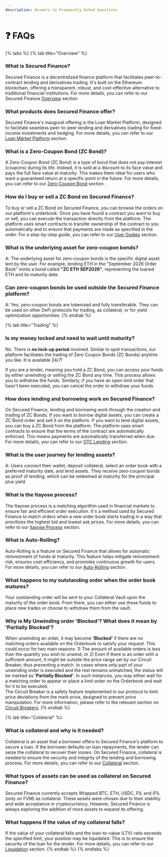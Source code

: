 ```yaml
---
description: Answers to Frequently Asked Questions
---
```


# ❓ FAQs

{% tabs %}
{% tab title="Overview" %}
### What is Secured Finance?

Secured Finance is a decentralized finance platform that facilitates peer-to-contract lending and derivatives trading. It's built on the Ethereum blockchain, offering a transparent, robust, and cost-effective alternative to traditional financial institutions. For more details, you can refer to our Secured Finance [Overview](../) section.

### What products does Secured Finance offer?

Secured Finance's inaugural offering is the Loan Market Platform, designed to facilitate seamless peer-to-peer lending and derivatives trading for fixed-income investments and hedging. For more details, you can refer to our [Loan Market Platform](platform-navigation/) section.

### What is a Zero-Coupon Bond (ZC Bond)?

A Zero-Coupon Bond (ZC Bond) is a type of bond that does not pay interest (coupons) during its life. Instead, it is sold at a discount to its face value and pays the full face value at maturity. This makes them ideal for users who want a guaranteed return at a specific point in the future. For more details, you can refer to our [Zero-Coupon Bond](protocol-features/zero-coupon-standard/) section.

### How do I buy or sell a ZC Bond on Secured Finance?

To buy or sell a ZC Bond on Secured Finance, you can browse the orders on our platform's orderbook. Once you have found a contract you want to buy or sell, you can execute the transaction directly from the platform. The platform uses smart contracts to transfer ownership of the contract to you automatically and to ensure that payments are made as specified in the order. For a step-by-step guide, you can refer to our [User Guides](beginners-guide.md) section.

### **What is the underlying asset for zero-coupon bonds?**

A: The underlying asset for zero-coupon bonds is the specific digital asset lent by the user. For example, lending ETH in the "September 2026 Order Book" mints a bond called **"ZC ETH SEP2026"**, representing the loaned ETH and its maturity date.

### **Can zero-coupon bonds be used outside the Secured Finance platform?**

A: Yes, zero-coupon bonds are tokenized and fully transferable. They can be used on other DeFi protocols for trading, as collateral, or for yield optimization opportunities.
{% endtab %}

{% tab title="Trading" %}
### Is my money locked and need to wait until maturity?

No. There is **no lock-up period** involved. Similar to spot transactions, our platform facilitates the trading of Zero Coupon Bonds (ZC Bonds) anytime you like. It is available 24/7!

If you are a lender, meaning you hold a ZC Bond, you can access your funds by either unwinding or selling the ZC Bond any time. This process allows you to withdraw the funds. Similarly, if you have an open limit order that hasn't been executed, you can cancel the order to withdraw your funds.

### How does lending and borrowing work on Secured Finance?

On Secured Finance, lending and borrowing work through the creation and trading of ZC Bonds. If you want to borrow digital assets, you can create a ZC Bond order and sell it on the platform. If you want to lend digital assets, you can buy a ZC Bond from the platform. The platform uses smart contracts to ensure that the terms of the contract are automatically enforced. This means payments are automatically transferred when due. For more details, you can refer to our [OTC Lending](platform-navigation/trading/) section.

### **What is the user journey for lending assets?**

A: Users connect their wallet, deposit collateral, select an order book with a preferred maturity date, and lend assets. They receive zero-coupon bonds as proof of lending, which can be redeemed at maturity for the principal plus yield.

### What is the Itayose process?

The Itayose process is a matching algorithm used in financial markets to ensure fair and efficient order execution. It's a method used by Secured Finance to match orders when a new order book starts trading in a way that prioritizes the highest bid and lowest ask prices. For more details, you can refer to our [Itayose Process](protocol-features/new-market-listing-and-delisting/itayose-fair-price-discovery.md) section.

### What is Auto-Rolling?

Auto-Rolling is a feature on Secured Finance that allows for automatic reinvestment of funds at maturity. This feature helps mitigate reinvestment risk, ensures cost-efficiency, and promotes continuous growth for users. For more details, you can refer to our [Auto-Rolling](protocol-features/auto-rolling/) section.

### **What happens to my outstanding order when the order book matures?**

Your outstanding order will be sent to your Collateral Vault upon the maturity of the order book. From there, you can either use these funds to place new trades or choose to withdraw them from the vault.

### Why is My Unwinding order 'Blocked'? What does it mean by 'Partially Blocked'?

When unwinding an order, it may become **'Blocked'** if there are no matching orders available on the Orderbook to satisfy your request. This could occur for two main reasons: 1) The amount of available orders is less than the quantity you wish to unwind, or 2) Even if there is an order with a sufficient amount, it might be outside the price range set by our Circuit Breaker, thus preventing a match. In cases where only part of your unwinding order is executed and the rest remains unmatched, the status will be marked as **'Partially Blocked'**. In such instances, you may either wait for a matching order to appear or place a limit order on the Orderbook and wait for it to be executed. \
The Circuit Breaker is a safety feature implemented in our protocol to limit price deviations from the mark price, designed to prevent price manipulation. For more information, please refer to the relevant section on [Circuit Breakers](protocol-security-and-safety/circuit-breaker/).
{% endtab %}

{% tab title="Collateral" %}
### What is collateral and why is it needed?

Collateral is an asset that a borrower offers to Secured Finance's platform to secure a loan. If the borrower defaults on loan repayments, the lender can seize the collateral to recover their losses. On Secured Finance, collateral is needed to ensure the security and integrity of the lending and borrowing process. For more details, you can refer to our [Collateral](faqs.md#collateral) section.

### What types of assets can be used as collateral on Secured Finance?

Secured Finance currently accepts Wrapped BTC, ETH, USDC, FIL and iFIL (only on FVM) as collateral. These assets were chosen due to their stability and wide acceptance in cryptocurrency. However, Secured Finance is always exploring the addition of more assets to expand its offering.&#x20;

### What happens if the value of my collateral falls?

If the value of your collateral falls and the loan-to-value (LTV) ratio exceeds the specified limit, your position may be liquidated. This is to ensure the security of the loan for the lender. For more details, you can refer to our [Liquidation](protocol-features/liquidation/) section.
{% endtab %}
{% endtabs %}

